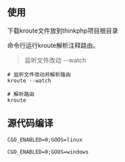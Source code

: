 ## 使用

下载kroute文件放到thinkphp项目根目录

命令行运行kroute解析注释路由。

> 监听文件改动 --watch

```
# 监听文件改动并解析路由
kroute --watch

# 解析路由
kroute
```

## 源代码编译

```
CGO_ENABLED=0;GOOS=linux

CGO_ENABLED=0;GOOS=windows
```